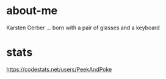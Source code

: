 # about-me

Karsten Gerber ... born with a pair of glasses and a keyboard

# stats

https://codestats.net/users/PeekAndPoke

